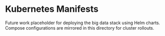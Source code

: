 # Kubernetes Manifests

Future work placeholder for deploying the big data stack using Helm charts. Compose configurations are mirrored in this directory for cluster rollouts.

